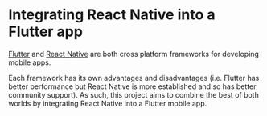 Integrating React Native into a Flutter app
=====================

[Flutter](https://flutter.dev/) and [React Native](https://facebook.github.io/react-native/) are both cross platform frameworks for developing mobile apps.

Each framework has its own advantages and disadvantages (i.e. Flutter has better performance but React Native is more established and so has better community support). As such, this project aims to combine the best of both worlds by integrating React Native into a Flutter mobile app.